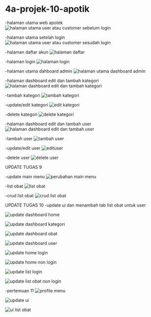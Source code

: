 # 4a-projek-10-apotik

-halaman utama web apotek
![halaman utama user atau customer sebelum login](https://user-images.githubusercontent.com/74490650/162575976-94760a37-2bec-47de-aa5f-13891494f676.PNG)

-halaman utama setelah login
![halaman utama user atau customer sesudah login](https://user-images.githubusercontent.com/74490650/162576000-1d706240-e2e0-4599-9fe4-0434a31b1e5c.PNG)

-halaman daftar akun
![halaman daftar](https://user-images.githubusercontent.com/74490650/162576018-a4bf93ce-1a0c-4cfc-bbe6-b5440ea1a98a.PNG)

-halaman login
![halaman login](https://user-images.githubusercontent.com/74490650/162576038-2a18d4a0-b972-4c5e-ba63-a8e3e2fea714.PNG)

-halaman utama dahboard admin
![halaman utama dashboard admin](https://user-images.githubusercontent.com/74490650/162576046-1e9bfc1f-1a79-4330-96ec-c9cbdaf15dda.PNG)

-halaman dashboard edit dan tambah kategori
![halaman dashboard edit dan tambah kategori](https://user-images.githubusercontent.com/74490650/162576069-e27d405a-c1d1-42ac-a584-e818aa6879f7.PNG)

-tambah kategori
![tambah kategori](https://user-images.githubusercontent.com/74490650/162576658-9b6e341b-3bbf-4cac-992f-3e9d21240b9a.PNG)

-update/edit kategori
![edit kategori](https://user-images.githubusercontent.com/74490650/162576672-aecf9411-d420-4f0f-83ef-5e50bdc6c102.PNG)

-delete kategori
![delete kategori](https://user-images.githubusercontent.com/74490650/162576705-9d98b313-113d-47ec-8c04-9b9a6a9856a3.PNG)

-halaman dashboard edit dan tambah user
![halaman dashboard edit dan tambah user](https://user-images.githubusercontent.com/74490650/162576073-b5ee2b5e-b568-4541-8375-025f8492c393.PNG)

-tambah user
![tambah user](https://user-images.githubusercontent.com/74490650/162576763-53fdf1a8-a48b-4080-9040-5349dbad6f1e.PNG)

-update/edit user
![edituser](https://user-images.githubusercontent.com/74490650/162576771-228404d8-46e7-4fe6-b2d7-a1ab6735c462.PNG)

-delete user
![delete user](https://user-images.githubusercontent.com/74490650/162576791-b6bcf5c5-64e6-4d0b-aec4-5abdbaaf31ed.PNG)

UPDATE TUGAS 9

-update main menu
![perubahan main menu](https://user-images.githubusercontent.com/74490650/163596046-017e380b-8b6b-48e6-8b10-0dacd9fc1136.png)

-list obat
![list obat](https://user-images.githubusercontent.com/74490650/163596096-e481456b-cbd6-40be-8715-b115205a24d8.png)

-crud list obat
![crud list obat](https://user-images.githubusercontent.com/74490650/163596136-e51c8946-4554-4d8f-8afa-cd2c7b473f28.png)

UPDATE TUGAS 10
-update ui dan menambah tab list obat untuk user

![update dashboard home](https://user-images.githubusercontent.com/74490650/164741038-a4e5ef3b-b9a1-4e89-9666-6ee4ac59d369.PNG)

![update dashboard kategori](https://user-images.githubusercontent.com/74490650/164741067-9ba7b375-63e7-496e-bb6d-ef100d559360.PNG)

![update dashboard obat](https://user-images.githubusercontent.com/74490650/164741093-7107a650-43cc-4886-8a2a-b94c74d19145.PNG)

![update dashboard user](https://user-images.githubusercontent.com/74490650/164741116-6e00c8f5-ab48-4457-a21b-cde4d1bb6584.PNG)

![update home login](https://user-images.githubusercontent.com/74490650/164741166-4b3a25cc-8c32-43b7-9308-9d62b233af62.PNG)

![update home non login](https://user-images.githubusercontent.com/74490650/164741194-029ace20-27cf-4166-ab24-337470c5aa03.PNG)

![update list login](https://user-images.githubusercontent.com/74490650/164741314-f7c02c45-1199-424f-8440-bb0586fb01d8.PNG)

![update list obat non login](https://user-images.githubusercontent.com/74490650/164741313-8a0a77af-7fa1-4c11-ac8c-f98bf2b9d3ba.PNG)

-pertemuan 11
![profile menu](https://user-images.githubusercontent.com/74490650/165948957-97f5693a-3483-449e-bdb9-091537bd2639.PNG)


![update ui](https://user-images.githubusercontent.com/74490650/165948986-99da2014-2a18-4683-87d6-85a6b5383400.PNG)


![ui list obat](https://user-images.githubusercontent.com/74490650/165950308-10e38467-0346-45aa-b243-8401cb072bee.PNG)
